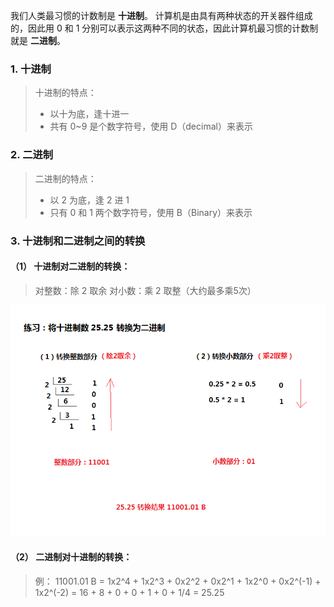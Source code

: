 我们人类最习惯的计数制是 **十进制**。
计算机是由具有两种状态的开关器件组成的，因此用 0 和 1 分别可以表示这两种不同的状态，因此计算机最习惯的计数制就是 **二进制**。

### 1. 十进制
>十进制的特点：
>- 以十为底，逢十进一
>- 共有 0~9 是个数字符号，使用 D（decimal）来表示

### 2. 二进制
>二进制的特点：
>- 以 2 为底，逢 2 进 1
>- 只有 0 和 1 两个数字符号，使用 B（Binary）来表示

### 3. 十进制和二进制之间的转换
#### （1） 十进制对二进制的转换：
> 对整数：除 2 取余
> 对小数：乘 2 取整（大约最多乘5次）

![十进制转二进制](./常用的计数值及其转换（十进制、二进制）.assets/17731575-e9bcb2f4db3328c7.png)

#### （2） 二进制对十进制的转换：
> 例：
>   11001.01 B
>= 1x2^4 + 1x2^3 + 0x2^2 + 0x2^1 + 1x2^0 + 0x2^(-1) + 1x2^(-2)
>= 16 + 8 + 0 + 0 + 1 + 0 + 1/4
>= 25.25
